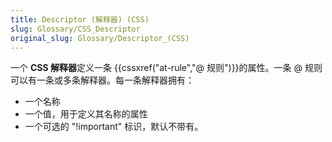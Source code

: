 ```yaml
---
title: Descriptor (解释器) (CSS)
slug: Glossary/CSS_Descriptor
original_slug: Glossary/Descriptor_(CSS)
---
```


一个 **CSS 解释器**定义一条 {{cssxref("at-rule","@ 规则")}}的属性。一条 @ 规则可以有一条或多条解释器。每一条解释器拥有：

- 一个名称
- 一个值，用于定义其名称的属性
- 一个可选的 "!important" 标识，默认不带有。
